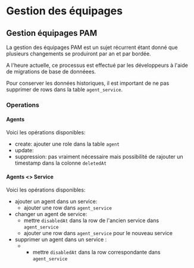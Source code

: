 # Gestion des équipages


## Gestion équipages PAM

La gestion des équipages PAM est un sujet récurrent étant donné que plusieurs changements se produiront par an et par bordée.

A l'heure actuelle, ce processus est effectué par les développeurs à l'aide de migrations de base de donnéees.

Pour conserver les données historiques, il est important de ne pas supprimer de rows dans la table `agent_service`.

### Operations

#### Agents

Voici les opérations disponibles:
- create: ajouter une role dans la table `agent`
- update: 
- suppression: pas vraiment nécessaire mais possibilité de rajouter un timestamp dans la colonne `deletedAt`

#### Agents <> Service

Voici les opérations disponibles:
- ajouter un agent dans un service: 
  - ajouter une row dans `agent_service`
- changer un agent de service:
  - mettre `disabledAt` dans la row de l'ancien service dans `agent_service`
  - ajouter une row dans `agent_service` pour le nouveau service
- supprimer un agent dans un service :
  - - mettre `disabledAt` dans la row correspondante dans `agent_service`
